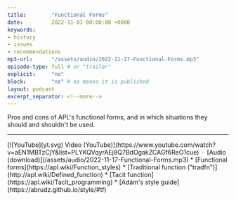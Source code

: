 ```yaml
---
title:        "Functional Forms"
date:         2022-11-01 00:00:00 +0000
keywords:
- history
- issues
- recommendations
mp3-url:      "/assets/audio/2022-11-17-Functional-Forms.mp3"
episode-type: full # or "trailer"
explicit:     "no"
block:        "no" # no means it is published
layout: podcast
excerpt_separator: <!--more-->
---
```

Pros and cons of APL's functional forms, and in which situations they should and shouldn't be used.
<!--more-->
<hr>
[![YouTube](yt.svg) Video (YouTube)](https://www.youtube.com/watch?v=aEN1MBTzCjY&list=PLYKQVqyrAEj8Q7BdOgakZCAGf6ReO1cue) ∙ [Audio (download)](/assets/audio/2022-11-17-Functional-Forms.mp3)
* [Functional forms](https://apl.wiki/Function_styles)
* [Traditional function ("tradfn")](http://apl.wiki/Defined_function)
* [Tacit function](https://apl.wiki/Tacit_programming)
* [Adám's style guide](https://abrudz.github.io/style/#tf)